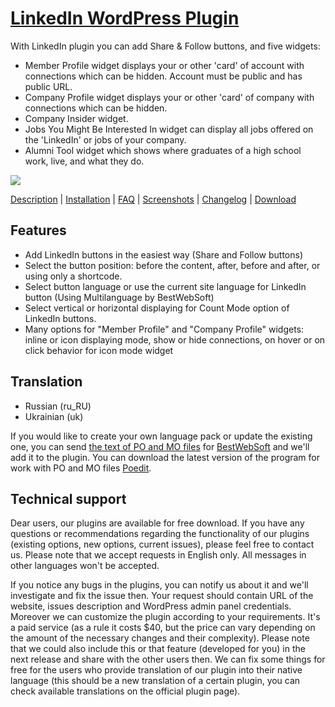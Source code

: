 <a href="http://bestwebsoft.com/products/linkedin/" target=_blank>LinkedIn WordPress Plugin</a>
========================

With LinkedIn plugin you can add Share &#38; Follow buttons, and five widgets:
* Member Profile widget displays your or other 'card' of account with connections which can be hidden. Account must be public and has public URL.
* Company Profile widget displays your or other 'card' of company with connections which can be hidden.
* Company Insider widget.
* Jobs You Might Be Interested In widget can display all jobs offered on the 'LinkedIn' or jobs of your company.
* Alumni Tool widget which shows where graduates of a high school work, live, and what they do.

<img src="http://bestwebsoft.com/wp-content/uploads/2016/05/linkedin-banner-website.jpg" />

<a href="http://bestwebsoft.com/products/linkedin/description/" target=_blank>Description</a> | 
<a href="http://bestwebsoft.com/products/linkedin/installation/" target=_blank>Installation</a> | 
<a href="http://bestwebsoft.com/products/linkedin/faq/" target=_blank>FAQ</a> | 
<a href="http://bestwebsoft.com/products/linkedin/screenshots/" target=_blank>Screenshots</a> | 
<a href="http://bestwebsoft.com/products/linkedin/changelog/" target=_blank>Changelog</a> | 
<a href="http://bestwebsoft.com/products/linkedin/download/" target=_blank>Download</a>


Features
-----------------------------
* Add LinkedIn buttons in the easiest way (Share and Follow buttons)
* Select the button position: before the content, after, before and after, or using only a shortcode.
* Select button language or use the current site language for LinkedIn button (Using Multilanguage by BestWebSoft)
* Select vertical or horizontal displaying for Count Mode option of LinkedIn buttons.
* Many options for "Member Profile" and "Company Profile" widgets: inline or icon displaying mode, show or hide connections, on hover or on click behavior for icon mode widget


Translation
-----------------------------
* Russian (ru_RU)
* Ukrainian (uk)

If you would like to create your own language pack or update the existing one, you can send <a href="http://codex.wordpress.org/Translating_WordPress" target="_blank">the text of PO and MO files</a> for <a href="http://support.bestwebsoft.com" target="_blank">BestWebSoft</a> and we'll add it to the plugin. You can download the latest version of the program for work with PO and MO files <a href="http://www.poedit.net/download.php" target="_blank">Poedit</a>.


Technical support
-----------------------------
Dear users, our plugins are available for free download. If you have any questions or recommendations regarding the functionality of our plugins (existing options, new options, current issues), please feel free to contact us. Please note that we accept requests in English only. All messages in other languages won't be accepted.

If you notice any bugs in the plugins, you can notify us about it and we'll investigate and fix the issue then. Your request should contain URL of the website, issues description and WordPress admin panel credentials.
Moreover we can customize the plugin according to your requirements. It's a paid service (as a rule it costs $40, but the price can vary depending on the amount of the necessary changes and their complexity). Please note that we could also include this or that feature (developed for you) in the next release and share with the other users then.
We can fix some things for free for the users who provide translation of our plugin into their native language (this should be a new translation of a certain plugin, you can check available translations on the official plugin page).